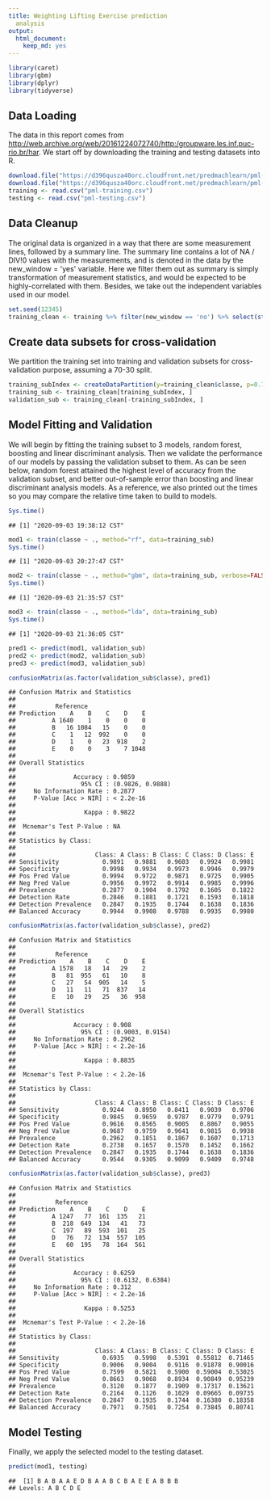 ```yaml
---
title: Weighting Lifting Exercise prediction
  analysis
output:
  html_document:
    keep_md: yes
---
```



```r
library(caret)
library(gbm)
library(dplyr)
library(tidyverse)
```

## Data Loading
The data in this report comes from http://web.archive.org/web/20161224072740/http:/groupware.les.inf.puc-rio.br/har. We start off by downloading the training and testing datasets into R.


```r
download.file("https://d396qusza40orc.cloudfront.net/predmachlearn/pml-training.csv", destfile="pml-training.csv")
download.file("https://d396qusza40orc.cloudfront.net/predmachlearn/pml-testing.csv", destfile="pml-testing.csv")
training <- read.csv("pml-training.csv")
testing <- read.csv("pml-testing.csv")
```

## Data Cleanup
The original data is organized in a way that there are some measurement lines, followed by a summary line. The summary line contains a lot of NA / DIV!0 values with the measurements, and is denoted in the data by the new_window = 'yes' variable. Here we filter them out as summary is simply transformation of measurement statistics, and would be expected to be highly-correlated with them. Besides, we take out the independent variables used in our model.


```r
set.seed(12345)
training_clean <- training %>% filter(new_window == 'no') %>% select(starts_with("gyros"), starts_with("accel"), starts_with("magnet"), starts_with("classe")) 
```

## Create data subsets for cross-validation
We partition the training set into training and validation subsets for cross-validation purpose, assuming a 70-30 split.


```r
training_subIndex <- createDataPartition(y=training_clean$classe, p=0.7, list=FALSE)
training_sub <- training_clean[training_subIndex, ] 
validation_sub <- training_clean[-training_subIndex, ]
```

## Model Fitting and Validation
We will begin by fitting the training subset to 3 models, random forest, boosting and linear discriminant analysis. Then we validate the performance of our models by passing the validation subset to them. As can be seen below, random forest attained the highest level of accuracy from the validation subset, and better out-of-sample error than boosting and linear discriminant analysis models. 
As a reference, we also printed out the times so you may compare the relative time taken to build to models.


```r
Sys.time()
```

```
## [1] "2020-09-03 19:38:12 CST"
```

```r
mod1 <- train(classe ~ ., method="rf", data=training_sub)
Sys.time()
```

```
## [1] "2020-09-03 20:27:47 CST"
```

```r
mod2 <- train(classe ~ ., method="gbm", data=training_sub, verbose=FALSE)
Sys.time()
```

```
## [1] "2020-09-03 21:35:57 CST"
```

```r
mod3 <- train(classe ~ ., method="lda", data=training_sub)
Sys.time()
```

```
## [1] "2020-09-03 21:36:05 CST"
```

```r
pred1 <- predict(mod1, validation_sub)
pred2 <- predict(mod2, validation_sub)
pred3 <- predict(mod3, validation_sub)

confusionMatrix(as.factor(validation_sub$classe), pred1)
```

```
## Confusion Matrix and Statistics
## 
##           Reference
## Prediction    A    B    C    D    E
##          A 1640    1    0    0    0
##          B   16 1084   15    0    0
##          C    1   12  992    0    0
##          D    1    0   23  918    2
##          E    0    0    3    7 1048
## 
## Overall Statistics
##                                           
##                Accuracy : 0.9859          
##                  95% CI : (0.9826, 0.9888)
##     No Information Rate : 0.2877          
##     P-Value [Acc > NIR] : < 2.2e-16       
##                                           
##                   Kappa : 0.9822          
##                                           
##  Mcnemar's Test P-Value : NA              
## 
## Statistics by Class:
## 
##                      Class: A Class: B Class: C Class: D Class: E
## Sensitivity            0.9891   0.9881   0.9603   0.9924   0.9981
## Specificity            0.9998   0.9934   0.9973   0.9946   0.9979
## Pos Pred Value         0.9994   0.9722   0.9871   0.9725   0.9905
## Neg Pred Value         0.9956   0.9972   0.9914   0.9985   0.9996
## Prevalence             0.2877   0.1904   0.1792   0.1605   0.1822
## Detection Rate         0.2846   0.1881   0.1721   0.1593   0.1818
## Detection Prevalence   0.2847   0.1935   0.1744   0.1638   0.1836
## Balanced Accuracy      0.9944   0.9908   0.9788   0.9935   0.9980
```

```r
confusionMatrix(as.factor(validation_sub$classe), pred2)
```

```
## Confusion Matrix and Statistics
## 
##           Reference
## Prediction    A    B    C    D    E
##          A 1578   18   14   29    2
##          B   81  955   61   10    8
##          C   27   54  905   14    5
##          D   11   11   71  837   14
##          E   10   29   25   36  958
## 
## Overall Statistics
##                                           
##                Accuracy : 0.908           
##                  95% CI : (0.9003, 0.9154)
##     No Information Rate : 0.2962          
##     P-Value [Acc > NIR] : < 2.2e-16       
##                                           
##                   Kappa : 0.8835          
##                                           
##  Mcnemar's Test P-Value : < 2.2e-16       
## 
## Statistics by Class:
## 
##                      Class: A Class: B Class: C Class: D Class: E
## Sensitivity            0.9244   0.8950   0.8411   0.9039   0.9706
## Specificity            0.9845   0.9659   0.9787   0.9779   0.9791
## Pos Pred Value         0.9616   0.8565   0.9005   0.8867   0.9055
## Neg Pred Value         0.9687   0.9759   0.9641   0.9815   0.9938
## Prevalence             0.2962   0.1851   0.1867   0.1607   0.1713
## Detection Rate         0.2738   0.1657   0.1570   0.1452   0.1662
## Detection Prevalence   0.2847   0.1935   0.1744   0.1638   0.1836
## Balanced Accuracy      0.9544   0.9305   0.9099   0.9409   0.9748
```

```r
confusionMatrix(as.factor(validation_sub$classe), pred3)
```

```
## Confusion Matrix and Statistics
## 
##           Reference
## Prediction    A    B    C    D    E
##          A 1247   77  161  135   21
##          B  218  649  134   41   73
##          C  197   89  593  101   25
##          D   76   72  134  557  105
##          E   60  195   78  164  561
## 
## Overall Statistics
##                                           
##                Accuracy : 0.6259          
##                  95% CI : (0.6132, 0.6384)
##     No Information Rate : 0.312           
##     P-Value [Acc > NIR] : < 2.2e-16       
##                                           
##                   Kappa : 0.5253          
##                                           
##  Mcnemar's Test P-Value : < 2.2e-16       
## 
## Statistics by Class:
## 
##                      Class: A Class: B Class: C Class: D Class: E
## Sensitivity            0.6935   0.5998   0.5391  0.55812  0.71465
## Specificity            0.9006   0.9004   0.9116  0.91878  0.90016
## Pos Pred Value         0.7599   0.5821   0.5900  0.59004  0.53025
## Neg Pred Value         0.8663   0.9068   0.8934  0.90849  0.95239
## Prevalence             0.3120   0.1877   0.1909  0.17317  0.13621
## Detection Rate         0.2164   0.1126   0.1029  0.09665  0.09735
## Detection Prevalence   0.2847   0.1935   0.1744  0.16380  0.18358
## Balanced Accuracy      0.7971   0.7501   0.7254  0.73845  0.80741
```

## Model Testing
Finally, we apply the selected model to the testing dataset. 


```r
predict(mod1, testing)
```

```
##  [1] B A B A A E D B A A B C B A E E A B B B
## Levels: A B C D E
```
